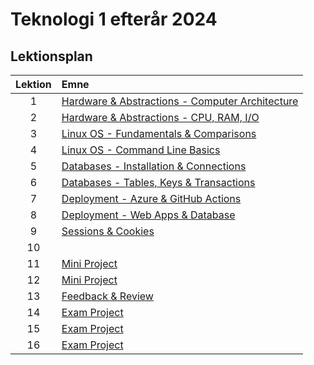 # Teknologi 1 efterår 2024

## Lektionsplan

| Lektion |       Emne                            |
|:-----:|:----------------------------------------------------------|
|  1  | [Hardware & Abstractions - Computer Architecture](lessons/ses1.md)           |
|  2  | [Hardware & Abstractions - CPU, RAM, I/O](lessons/ses2.md)                  |
|  3  | [Linux OS - Fundamentals & Comparisons](lessons/ses3.md)                    |
|  4  | [Linux OS - Command Line Basics](lessons/ses4.md)                          |
|  5  | [Databases - Installation & Connections](lessons/ses5.md)                   |
|  6  | [Databases - Tables, Keys & Transactions](lessons/ses6.md)                  |
|  7  | [Deployment - Azure & GitHub Actions](lessons/ses7.md)                      |
|  8  | [Deployment - Web Apps & Database](lessons/ses8.md)                        |
|  9  | [Sessions & Cookies](lessons/ses9.md)                                      |
|  10  |                                                         |
|  11  | [Mini Project](lessons/ses11.md)                                            |
|  12  | [Mini Project](lessons/ses12.md)                                            |
|  13  | [Feedback & Review](lessons/ses13.md)                                       |
|  14  | [Exam Project](lessons/ses14.md)                                            |
|  15  | [Exam Project](lessons/ses15.md)                                            |
|  16  | [Exam Project](lessons/ses16.md)                                            |
